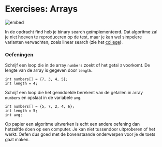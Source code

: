 # Exercises: Arrays

![embed](https://www.youtube.com/embed/K1yC1xshF40)

In de opdracht find heb je binary search geïmplementeerd. Dat algoritme zal je niet hoeven te reproduceren op de test, maar je kan wel simpelere varianten verwachten, zoals linear search (zie het [college](https://prog1.mprog.nl/lectures/algorithms#searching)).

### Oefeningen

Schrijf een loop die in de array `numbers` zoekt of het getal `3` voorkomt. De lengte van de array is gegeven door `length`.

    int numbers[] = {7, 3, 4, 5};
    int length = 4;

Schrijf een loop die het gemiddelde berekent van de getallen in array `numbers` en opslaat in de variabele `avg`.

    int numbers[] = {5, 7, 2, 4, 6};
    int length = 5;
    int avg;

Op papier een algoritme uitwerken is echt een andere oefening dan hetzelfde doen op een computer. Je kan niet tussendoor uitproberen of het werkt. Oefen dus goed met de bovenstaande onderwerpen voor je de toets gaat maken.
